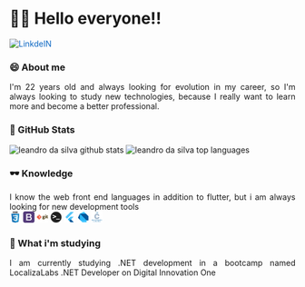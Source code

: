 # 👋🏽 Hello everyone!!
<a target="blank" href="https://www.linkedin.com/in/leandro-da-silva-1834801ba/" style="color:#0a66c2;">
 <img align="left" alt="LinkdeIN"  src="https://img.shields.io/badge/-Linkedin-0e76a8?style=flat-square&logo=Linkedin&logoColor=white" />
</a>
<br>

### 😄 About me
<p align="justify">
 I'm 22 years old and always looking for evolution in my career, so I'm always looking to study new technologies, because I really want to learn more and become a better    professional.
</p>

### 📖 GitHub Stats
<img src="https://github-readme-stats.vercel.app/api?username=leandromsilva&show_icons=true&theme=gruvbox" alt="leandro da silva github stats">
<img src="https://github-readme-stats.vercel.app/api/top-langs/?username=leandromsilva&layout=compact&theme=gruvbox" alt="leandro da silva top languages"> 

### 🕶 Knowledge
<p align="justify">
 I know the web front end languages in addition to flutter, but i am always looking for new development tools
 <br>
<code><img height="20" src="https://raw.githubusercontent.com/github/explore/80688e429a7d4ef2fca1e82350fe8e3517d3494d/topics/css/css.png"></code>
<code><img height="20" src="https://raw.githubusercontent.com/github/explore/80688e429a7d4ef2fca1e82350fe8e3517d3494d/topics/bootstrap/bootstrap.png"></code>
<code><img height="20" src="https://raw.githubusercontent.com/github/explore/80688e429a7d4ef2fca1e82350fe8e3517d3494d/topics/git/git.png"></code>
<code><img height="20" src="https://raw.githubusercontent.com/github/explore/80688e429a7d4ef2fca1e82350fe8e3517d3494d/topics/terminal/terminal.png"></code>
<code><img height="20" src="https://raw.githubusercontent.com/github/explore/80688e429a7d4ef2fca1e82350fe8e3517d3494d/topics/flutter/flutter.png"></code>
<code><img height="20" src="https://raw.githubusercontent.com/github/explore/80688e429a7d4ef2fca1e82350fe8e3517d3494d/topics/dart/dart.png"></code>
<code><img height="20" src="https://raw.githubusercontent.com/github/explore/80688e429a7d4ef2fca1e82350fe8e3517d3494d/topics/c/c.png"></code>
</p>

### 🌱 What i'm studying
<p align="justify">
 I am currently studying .NET development in a bootcamp named LocalizaLabs .NET Developer on Digital Innovation One
</p>


